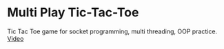 # Multi Play Tic-Tac-Toe
Tic Tac Toe game for socket programming, multi threading, OOP practice.  
[Video](https://silent-eggnog-945.notion.site/Tic-Tac-Toe-a2900f6477e24fe8966d83858bd614ea?pvs=4)
